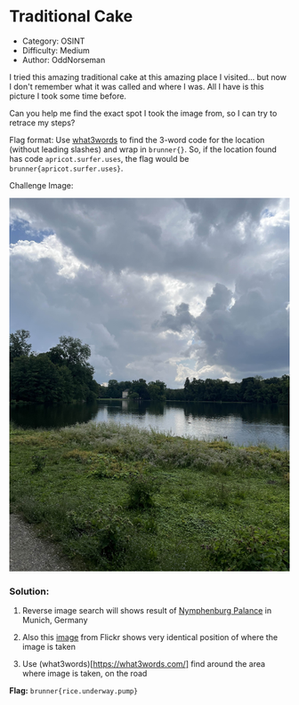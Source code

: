# Traditional Cake 

- Category: OSINT
- Difficulty: Medium
- Author: OddNorseman

I tried this amazing traditional cake at this amazing place I visited... but now I don't remember what it was called and where I was. All I have is this picture I took some time before.

Can you help me find the exact spot I took the image from, so I can try to retrace my steps?

Flag format: Use [what3words](https://what3words.com/) to find the 3-word code for the location (without leading slashes) and wrap in `brunner{}`.
So, if the location found has code `apricot.surfer.uses`, the flag would be `brunner{apricot.surfer.uses}`.

Challenge Image:

![traditional-cake](traditional-cake.jpg)

### Solution:

1. Reverse image search will shows result of [Nymphenburg Palance](https://www.schloss-nymphenburg.de/englisch/palace/) in Munich, Germany

2. Also this [image](https://www.flickr.com/photos/28432918@N04/4778028878/) from Flickr shows very identical position of where the image is taken 

3. Use (what3words)[https://what3words.com/] find around the area where image is taken, on the road

**Flag:** `brunner{rice.underway.pump}`


